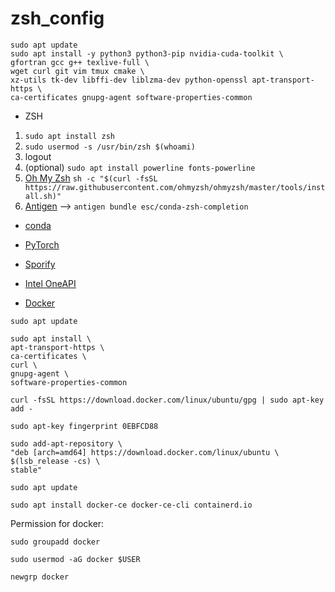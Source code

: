 # zsh_config

```
sudo apt update
sudo apt install -y python3 python3-pip nvidia-cuda-toolkit \
gfortran gcc g++ texlive-full \ 
wget curl git vim tmux cmake \
xz-utils tk-dev libffi-dev liblzma-dev python-openssl apt-transport-https \
ca-certificates gnupg-agent software-properties-common
```

* ZSH
1. `sudo apt install zsh`
2. `sudo usermod -s /usr/bin/zsh $(whoami)`
3. logout
4. (optional) `sudo apt install powerline fonts-powerline`
5. [Oh My Zsh](https://github.com/ohmyzsh/ohmyzsh) `sh -c "$(curl -fsSL https://raw.githubusercontent.com/ohmyzsh/ohmyzsh/master/tools/install.sh)"`
6. [Antigen](https://github.com/zsh-users/antigen) --> `antigen bundle esc/conda-zsh-completion`

* [conda](https://conda.io/projects/conda/en/latest/user-guide/install/linux.html)

* [PyTorch](https://pytorch.org/get-started/locally/)

* [Sporify](https://www.spotify.com/ru-ru/download/linux/)

* [Intel OneAPI](https://software.intel.com/content/www/us/en/develop/tools/oneapi/all-toolkits.html)

* [Docker](https://docs.docker.com/engine/install/ubuntu/)

```
sudo apt update

sudo apt install \
apt-transport-https \
ca-certificates \
curl \
gnupg-agent \
software-properties-common

curl -fsSL https://download.docker.com/linux/ubuntu/gpg | sudo apt-key add -

sudo apt-key fingerprint 0EBFCD88

sudo add-apt-repository \
"deb [arch=amd64] https://download.docker.com/linux/ubuntu \
$(lsb_release -cs) \
stable"

sudo apt update

sudo apt install docker-ce docker-ce-cli containerd.io
```
Permission for docker:
```
sudo groupadd docker

sudo usermod -aG docker $USER

newgrp docker
```
